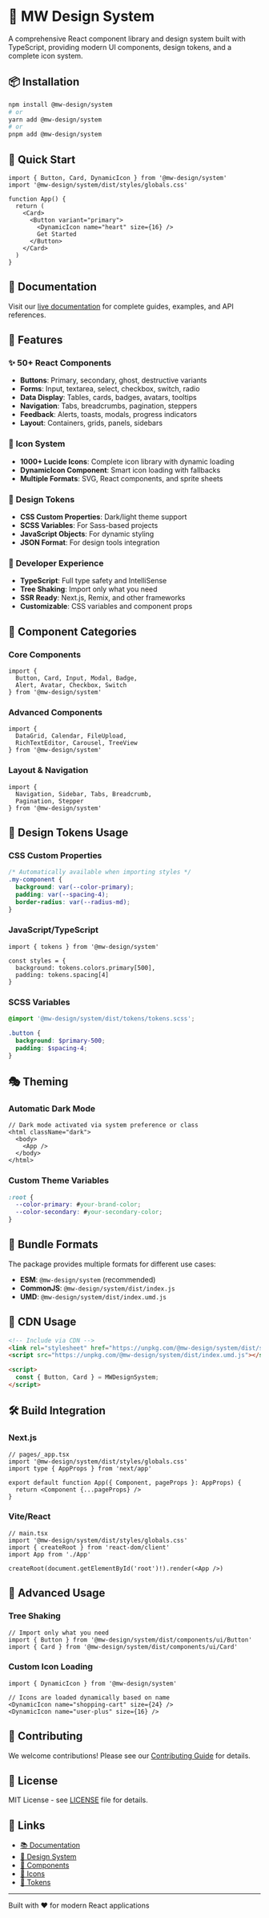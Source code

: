 # 🎨 MW Design System

A comprehensive React component library and design system built with TypeScript, providing modern UI components, design tokens, and a complete icon system.

## 📦 Installation

```bash
npm install @mw-design/system
# or
yarn add @mw-design/system
# or
pnpm add @mw-design/system
```

## 🚀 Quick Start

```tsx
import { Button, Card, DynamicIcon } from '@mw-design/system'
import '@mw-design/system/dist/styles/globals.css'

function App() {
  return (
    <Card>
      <Button variant="primary">
        <DynamicIcon name="heart" size={16} />
        Get Started
      </Button>
    </Card>
  )
}
```

## 📖 Documentation

Visit our [live documentation](https://mwdesignsystem.netlify.app) for complete guides, examples, and API references.

## 🧩 Features

### ✨ **50+ React Components**
- **Buttons**: Primary, secondary, ghost, destructive variants
- **Forms**: Input, textarea, select, checkbox, switch, radio
- **Data Display**: Tables, cards, badges, avatars, tooltips
- **Navigation**: Tabs, breadcrumbs, pagination, steppers
- **Feedback**: Alerts, toasts, modals, progress indicators
- **Layout**: Containers, grids, panels, sidebars

### 🎯 **Icon System**
- **1000+ Lucide Icons**: Complete icon library with dynamic loading
- **DynamicIcon Component**: Smart icon loading with fallbacks
- **Multiple Formats**: SVG, React components, and sprite sheets

### 🎨 **Design Tokens**
- **CSS Custom Properties**: Dark/light theme support
- **SCSS Variables**: For Sass-based projects  
- **JavaScript Objects**: For dynamic styling
- **JSON Format**: For design tools integration

### 🔧 **Developer Experience**
- **TypeScript**: Full type safety and IntelliSense
- **Tree Shaking**: Import only what you need
- **SSR Ready**: Next.js, Remix, and other frameworks
- **Customizable**: CSS variables and component props

## 📱 Component Categories

### Core Components
```tsx
import { 
  Button, Card, Input, Modal, Badge, 
  Alert, Avatar, Checkbox, Switch 
} from '@mw-design/system'
```

### Advanced Components  
```tsx
import { 
  DataGrid, Calendar, FileUpload, 
  RichTextEditor, Carousel, TreeView 
} from '@mw-design/system'
```

### Layout & Navigation
```tsx
import { 
  Navigation, Sidebar, Tabs, Breadcrumb,
  Pagination, Stepper 
} from '@mw-design/system'
```

## 🎨 Design Tokens Usage

### CSS Custom Properties
```css
/* Automatically available when importing styles */
.my-component {
  background: var(--color-primary);
  padding: var(--spacing-4);
  border-radius: var(--radius-md);
}
```

### JavaScript/TypeScript
```tsx
import { tokens } from '@mw-design/system'

const styles = {
  background: tokens.colors.primary[500],
  padding: tokens.spacing[4]
}
```

### SCSS Variables
```scss
@import '@mw-design/system/dist/tokens/tokens.scss';

.button {
  background: $primary-500;
  padding: $spacing-4;
}
```

## 🎭 Theming

### Automatic Dark Mode
```tsx
// Dark mode activated via system preference or class
<html className="dark">
  <body>
    <App />
  </body>
</html>
```

### Custom Theme Variables
```css
:root {
  --color-primary: #your-brand-color;
  --color-secondary: #your-secondary-color;
}
```

## 📁 Bundle Formats

The package provides multiple formats for different use cases:

- **ESM**: `@mw-design/system` (recommended)
- **CommonJS**: `@mw-design/system/dist/index.js`
- **UMD**: `@mw-design/system/dist/index.umd.js`

## 🔗 CDN Usage

```html
<!-- Include via CDN -->
<link rel="stylesheet" href="https://unpkg.com/@mw-design/system/dist/styles/globals.css">
<script src="https://unpkg.com/@mw-design/system/dist/index.umd.js"></script>

<script>
  const { Button, Card } = MWDesignSystem;
</script>
```

## 🛠️ Build Integration

### Next.js
```tsx
// pages/_app.tsx
import '@mw-design/system/dist/styles/globals.css'
import type { AppProps } from 'next/app'

export default function App({ Component, pageProps }: AppProps) {
  return <Component {...pageProps} />
}
```

### Vite/React
```tsx
// main.tsx
import '@mw-design/system/dist/styles/globals.css'
import { createRoot } from 'react-dom/client'
import App from './App'

createRoot(document.getElementById('root')!).render(<App />)
```

## 🔧 Advanced Usage

### Tree Shaking
```tsx
// Import only what you need
import { Button } from '@mw-design/system/dist/components/ui/Button'
import { Card } from '@mw-design/system/dist/components/ui/Card'
```

### Custom Icon Loading
```tsx
import { DynamicIcon } from '@mw-design/system'

// Icons are loaded dynamically based on name
<DynamicIcon name="shopping-cart" size={24} />
<DynamicIcon name="user-plus" size={16} />
```

## 🤝 Contributing

We welcome contributions! Please see our [Contributing Guide](https://github.com/your-repo/contributing) for details.

## 📄 License

MIT License - see [LICENSE](LICENSE) file for details.

## 🔗 Links

- [📚 Documentation](https://mwdesignsystem.netlify.app)
- [🎨 Design System](https://mwdesignsystem.netlify.app/design-process)
- [🧩 Components](https://mwdesignsystem.netlify.app/components)
- [🎯 Icons](https://mwdesignsystem.netlify.app/icons)
- [🎨 Tokens](https://mwdesignsystem.netlify.app/tokens)

---

Built with ❤️ for modern React applications
